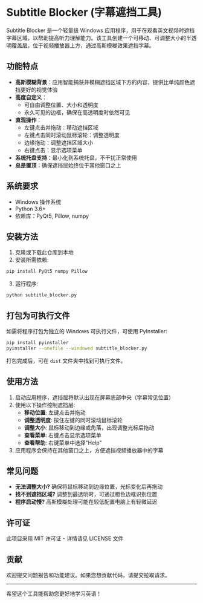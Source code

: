 # Subtitle Blocker (字幕遮挡工具)

Subtitle Blocker 是一个轻量级 Windows 应用程序，用于在观看英文视频时遮挡字幕区域，以帮助提高听力理解能力。该工具创建一个可移动、可调整大小的半透明覆盖层，位于视频播放器上方，通过高斯模糊效果遮挡字幕。

## 功能特点

- **高斯模糊背景**：应用智能捕获并模糊遮挡区域下方的内容，提供比单纯颜色遮挡更好的视觉体验
- **高度自定义**：
  - 可自由调整位置、大小和透明度
  - 永久可见的边框，确保在高透明度时依然可见
- **直观操作**：
  - 左键点击并拖动：移动遮挡区域
  - 左键点击同时滚动鼠标滚轮：调整透明度
  - 边缘拖动：调整遮挡区域大小
  - 右键点击：显示选项菜单
- **系统托盘支持**：最小化到系统托盘，不干扰正常使用
- **总是置顶**：确保遮挡层始终位于其他窗口之上

## 系统要求

- Windows 操作系统
- Python 3.6+
- 依赖库：PyQt5, Pillow, numpy

## 安装方法

1. 克隆或下载此仓库到本地
2. 安装所需依赖:

```bash
pip install PyQt5 numpy Pillow
```

3. 运行程序:

```bash
python subtitle_blocker.py
```

## 打包为可执行文件

如需将程序打包为独立的 Windows 可执行文件，可使用 PyInstaller:

```bash
pip install pyinstaller
pyinstaller --onefile --windowed subtitle_blocker.py
```

打包完成后，可在 `dist` 文件夹中找到可执行文件。

## 使用方法

1. 启动应用程序，遮挡层将默认出现在屏幕底部中央（字幕常见位置）
2. 使用以下操作控制遮挡层:
   - **移动位置**: 左键点击并拖动
   - **调整透明度**: 按住左键的同时滚动鼠标滚轮
   - **调整大小**: 鼠标移动到边缘或角落，出现调整光标后拖动
   - **查看菜单**: 右键点击显示选项菜单
   - **查看帮助**: 右键菜单中选择"Help"
3. 应用程序会保持在其他窗口之上，方便遮挡视频播放器中的字幕

## 常见问题

- **无法调整大小?** 确保将鼠标移动到边缘位置，光标变化后再拖动
- **找不到遮挡区域?** 调整到最透明时，可通过橙色边框识别位置
- **程序启动慢?** 高斯模糊处理可能在较低配置电脑上有轻微延迟

## 许可证

此项目采用 MIT 许可证 - 详情请见 LICENSE 文件

## 贡献

欢迎提交问题报告和功能建议。如果您想贡献代码，请提交拉取请求。

---

希望这个工具能帮助您更好地学习英语！
